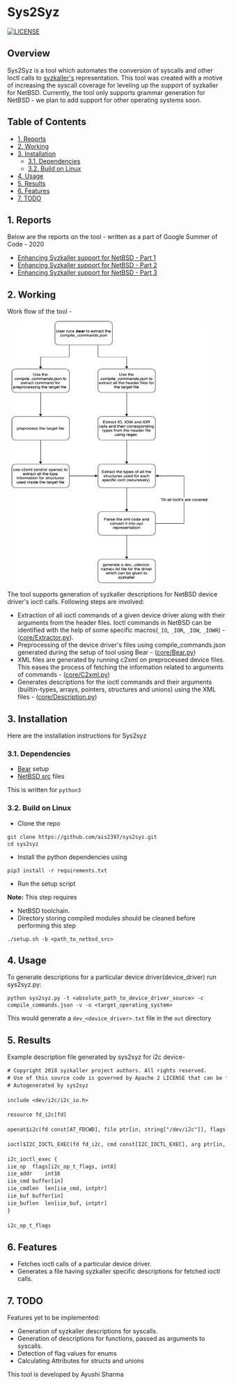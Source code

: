 # Sys2Syz <!-- omit in toc -->

[![LICENSE](https://img.shields.io/badge/License-MIT-green)](https://github.com/AshwAthi8/Project-NetwoFuz/blob/master/LICENSE)

## Overview <!-- omit in toc -->

Sys2Syz is a tool which automates the conversion of syscalls and other Ioctl calls to [syzkaller's](https://github.com/google/syzkaller) representation. This tool was created with a motive of increasing the syscall coverage for leveling up the support of syzkaller for NetBSD. Currently, the tool only supports grammar generation for NetBSD - we plan to add support for other operating systems soon.

## Table of Contents <!-- omit in toc -->

- [1. Reports](#1-reports)
- [2. Working](#2-working)
- [3. Installation](#3-installation)
  - [3.1. Dependencies](#31-dependencies)
  - [3.2. Build on Linux](#32-build-on-linux)
- [4. Usage](#4-usage)
- [5. Results](#5-results)
- [6. Features](#6-features)
- [7. TODO](#7-todo)

## 1. Reports

Below are the reports on the tool - written as a part of Google Summer of Code - 2020

- [Enhancing Syzkaller support for NetBSD - Part 1](https://blog.netbsd.org/tnf/entry/gsoc_reports_enhancing_syzkaller_support)
- [Enhancing Syzkaller support for NetBSD - Part 2](https://blog.netbsd.org/tnf/entry/gsoc_reports_enhancing_syzkaller_support1)
- [Enhancing Syzkaller support for NetBSD - Part 3](http://blog.netbsd.org/tnf/entry/google_summer_of_code_20202)

## 2. Working

Work flow of the tool -

<img src="sys2syz.png"
     alt="Sys2syz design"
     class="center"
     width="450" height="600"
     style="margin-left: 10px;
  margin-right: 10px;" />
     
The tool supports generation of syzkaller descriptions for NetBSD device driver's ioctl calls. Following steps are involved:

- Extraction of all ioctl commands of a given device driver along with their arguments from the header files. Ioctl commands in NetBSD can be identified with the help of some specific macros(`_IO`, `_IOR`, `_IOW`, `_IOWR`) - ([core/Extractor.py](https://github.com/ais2397/sys2syz/blob/gsoc-2020/core/Extractor.py)).
- Preprocessing of the device driver's files using compile_commands.json generated during the setup of tool using Bear - ([core/Bear.py](https://github.com/ais2397/sys2syz/blob/gsoc-2020/core/Bear.py))
- XML files are generated by running c2xml on preprocessed device files. This eases the process of fetching the information related to arguments of commands - ([core/C2xml.py](https://github.com/ais2397/sys2syz/blob/gsoc-2020/core/C2xml.py))
- Generates descriptions for the ioctl commands and their arguments (builtin-types, arrays, pointers, structures and unions) using the XML files - ([core/Description.py](https://github.com/ais2397/sys2syz/blob/gsoc-2020/core/Description.py))

## 3. Installation

Here are the installation instructions for Sys2syz

### 3.1. Dependencies

- [Bear](https://github.com/rizsotto/Bear) setup
- [NetBSD src](https://github.com/NetBSD/src) files

This is written for `python3`

### 3.2. Build on Linux

- Clone the repo
 ```shell
 git clone https://github.com/ais2397/sys2syz.git
 cd sys2syz
 ```
- Install the python dependencies using 

```shell
pip3 install -r requirements.txt
```
- Run the setup script

**Note:** This step requires
- NetBSD toolchain. 
- Directory storing compiled modules should be cleaned before performing this step
 ```shell
 ./setup.sh -b <path_to_netbsd_src>
 ```
 
## 4. Usage

 To generate descriptions for a particular device driver(device_driver) run sys2syz.py:
```shell
python sys2syz.py -t <absolute_path_to_device_driver_source> -c compile_commands.json -v -o <target_operating_system>
```
This would generate a ```dev_<device_driver>.txt``` file in the ```out``` directory

## 5. Results

Example description file generated by sys2syz for i2c device- 
```txt
# Copyright 2018 syzkaller project authors. All rights reserved.
# Use of this source code is governed by Apache 2 LICENSE that can be found in the LICENSE file.
# Autogenerated by sys2syz

include <dev/i2c/i2c_io.h>

resource fd_i2c[fd]

openat$i2c(fd const[AT_FDCWD], file ptr[in, string["/dev/i2c"]], flags flags[open_flags], mode const[0]) fd_i2c

ioctl$I2C_IOCTL_EXEC(fd fd_i2c, cmd const[I2C_IOCTL_EXEC], arg ptr[in, i2c_ioctl_exec])

i2c_ioctl_exec {
iie_op	flags[i2c_op_t_flags, int8]
iie_addr	int16
iie_cmd	buffer[in]
iie_cmdlen	len[iie_cmd, intptr]
iie_buf	buffer[in]
iie_buflen	len[iie_buf, intptr]
}

i2c_op_t_flags
```

## 6. Features

- Fetches ioctl calls of a particular device driver.
- Generates a file having syzkaller specific descriptions for fetched ioctl calls.

## 7. TODO

Features yet to be implemented:
- Generation of syzkaller descriptions for syscalls.
- Generation of descriptions for functions, passed as arguments to syscalls.
- Detection of flag values for enums
- Calculating Attributes for structs and unions

This tool is developed by Ayushi Sharma
